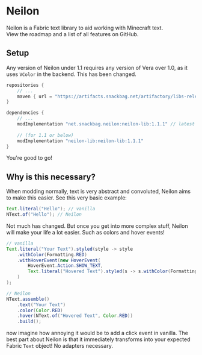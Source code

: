# Neilon

Neilon is a Fabric text library to aid working with Minecraft text.\
View the roadmap and a list of all features on GitHub.

## Setup

Any version of Neilon under 1.1 requires any version of Vera over 1.0, as it uses `VColor` in the backend. This has been
changed.

```groovy
repositories {
    // ...
    maven { url = "https://artifacts.snackbag.net/artifactory/libs-release/" }
}

dependencies {
    // ...
    modImplementation "net.snackbag.neilon:neilon-lib:1.1.1" // latest version
    
    // (for 1.1 or below)
    modImplementation "neilon-lib:neilon-lib:1.1.1"
}
```

You're good to go!

## Why is this necessary?

When modding normally, text is very abstract and convoluted, Neilon aims to make this easier. See this very basic
example:

```java
Text.literal("Hello"); // vanilla
NText.of("Hello"); // Neilon
```

Not much has changed. But once you get into more complex stuff, Neilon will make your life a lot easier. Such as colors
and hover events!

```java
// vanilla
Text.literal("Your Text").styled(style -> style
    .withColor(Formatting.RED)
    .withHoverEvent(new HoverEvent(
        HoverEvent.Action.SHOW_TEXT,
        Text.literal("Hovered Text").styled(s -> s.withColor(Formatting.RED)))
    )
);

// Neilon
NText.assemble()
    .text("Your Text")
    .color(Color.RED)
    .hover(NText.of("Hovered Text", Color.RED))
    .build();
```

now imagine how annoying it would be to add a click event in vanilla. The best part about Neilon is that it immediately
transforms into your expected Fabric `Text` object! No adapters necessary.
